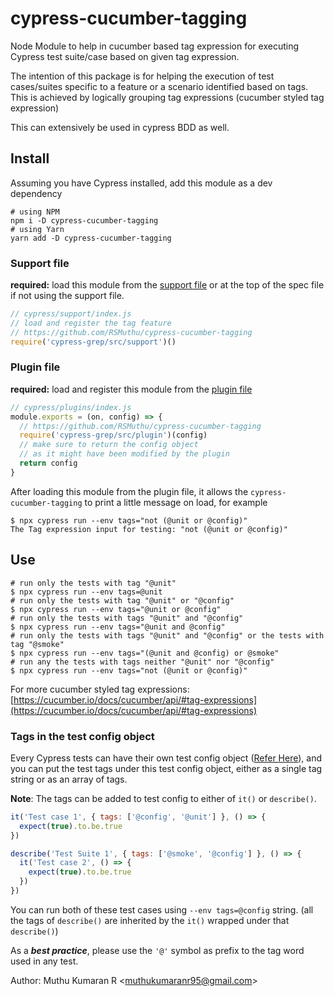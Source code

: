 # cypress-cucumber-tagging
Node Module to help in cucumber based tag expression for executing Cypress test suite/case based on given tag expression.

The intention of this package is for helping the execution of test cases/suites specific to a feature or a scenario identified based on tags. \
This is achieved by logically grouping tag expressions (cucumber styled tag expression)

This can extensively be used in cypress BDD as well.

## Install

Assuming you have Cypress installed, add this module as a dev dependency

```shell
# using NPM
npm i -D cypress-cucumber-tagging
# using Yarn
yarn add -D cypress-cucumber-tagging
```
### Support file

**required:** load this module from the [support file](https://on.cypress.io/writing-and-organizing-tests#Support-file) or at the top of the spec file if not using the support file.

```js
// cypress/support/index.js
// load and register the tag feature
// https://github.com/RSMuthu/cypress-cucumber-tagging
require('cypress-grep/src/support')()
```

### Plugin file

**required:** load and register this module from the [plugin file](https://on.cypress.io/writing-and-organizing-tests#Plugins-file)

```js
// cypress/plugins/index.js
module.exports = (on, config) => {
  // https://github.com/RSMuthu/cypress-cucumber-tagging
  require('cypress-grep/src/plugin')(config)
  // make sure to return the config object
  // as it might have been modified by the plugin
  return config
}
```

After loading this module from the plugin file, it allows the `cypress-cucumber-tagging` to print a little message on load, for example

```shell
$ npx cypress run --env tags="not (@unit or @config)"
The Tag expression input for testing: "not (@unit or @config)"

```

## Use
```shell
# run only the tests with tag "@unit"
$ npx cypress run --env tags=@unit
# run only the tests with tag "@unit" or "@config"
$ npx cypress run --env tags="@unit or @config"
# run only the tests with tags "@unit" and "@config"
$ npx cypress run --env tags="@unit and @config"
# run only the tests with tags "@unit" and "@config" or the tests with tag "@smoke"
$ npx cypress run --env tags="(@unit and @config) or @smoke"
# run any the tests with tags neither "@unit" nor "@config"
$ npx cypress run --env tags="not (@unit or @config)"
```
For more cucumber styled tag expressions: [https://cucumber.io/docs/cucumber/api/#tag-expressions](https://cucumber.io/docs/cucumber/api/#tag-expressions)

### Tags in the test config object

Every Cypress tests can have their own test config object ([Refer Here](https://on.cypress.io/configuration#Test-Configuration)), and you can put the test tags under this test config object, either as a single tag string or as an array of tags.

**Note**: The tags can be added to test config to either of `it()` or `describe()`.

```js
it('Test case 1', { tags: ['@config', '@unit'] }, () => {
  expect(true).to.be.true
})

describe('Test Suite 1', { tags: ['@smoke', '@config'] }, () => {
  it('Test case 2', () => {
    expect(true).to.be.true
  })
})
```

You can run both of these test cases using `--env tags=@config` string. (all the tags of `describe()` are inherited by the `it()` wrapped under that `describe()`)

As a _**best practice**_, please use the `'@'` symbol as prefix to the tag word used in any test.

Author: Muthu Kumaran R &lt;muthukumaranr95@gmail.com&gt;
